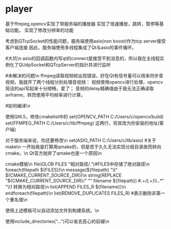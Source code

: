 # player
基于ffmpeg,opencv实现了带服务端的播放器
实现了倍速播放，跳转，暂停等基础功能。
实现了修改分辨率的功能

考虑到QTcpSocket的性能问题，服务端使用asio(non boost)作为tcp server接受客户端连接
因此，服务端使用多线程集成了Qt与asio的事件循环。

#大坑\n
asio的回调函数内写qt的connect是接受不到消息的，所以我在主线程实例化了QUdpSocket和QTcpServer的指针并进行监听

#未解决的问题\n
ffmpeg读取视频帧出现错误，好在Qt有信号量可以用来同步音视频，我就开了两个线程分别处理音视频：
视频使用opencv进行处理，opencv简洁的api写起来十分顺畅，爱了；
音频的delay精确值由于我无法正确读取avframe，转而使用平均帧率进行计算。

#如何编译\n

使用Qt6.5，修改cmakelist中的
set(OPENCV_PATH C:/Users/c/opencv/build)
set(FFMPEG_PATH C:/Users/c/lib/ffmpeg)
这两行，将其改为你安装的地址(客户端)

对于服务端来说，你还要修改\n
set(ASIO_PATH C:/Users/c/lib/asio)
#关于make\n
一开始我是打算用qmake的，但是苦于久久无法实现分层目录故而转向cmake。\n
Qt官方抛弃了qmake也是一个原因\n

cmake模板\n
file(GLOB FILES "相对路径/*.*")#FILES中存储了绝对路径\n
foreach(filepath ${FILES})\n
    message(${filepath} "\t" ${CMAKE_CURRENT_SOURCE_DIR})\n
    string(REPLACE "${CMAKE_CURRENT_SOURCE_DIR}/" "" filename ${filepath}) #.+/(.+)\\\\..*" "\\\\1 转换为相对路径\n
    list(APPEND FILES_R ${filename})\n
endforeach(filepath)\n
list(REMOVE_DUPLICATES FILES_R) #表示删除非第一个重名值\n

使用上述模板可以自动添加文件到构建系统。\n

使用include_directories("...")可以省去恶心的前缀\n
